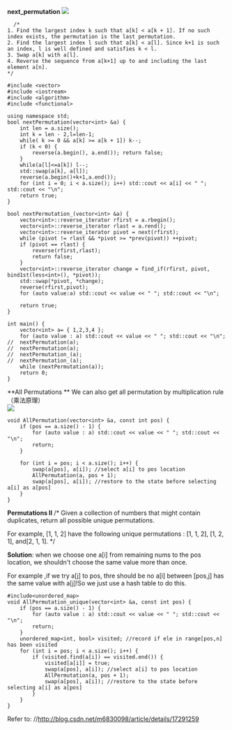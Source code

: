 **next_permutation**
  ![](http://img.blog.csdn.net/20131212235556093?watermark/2/text/aHR0cDovL2Jsb2cuY3Nkbi5uZXQvbTY4MzAwOTg=/font/5a6L5L2T/fontsize/400/fill/I0JBQkFCMA==/dissolve/70/gravity/SouthEast)
  
```
  /*
1. Find the largest index k such that a[k] < a[k + 1]. If no such index exists, the permutation is the last permutation.
2. Find the largest index l such that a[k] < a[l]. Since k+1 is such an index, l is well defined and satisfies k < l.
3. Swap a[k] with a[l].
4. Reverse the sequence from a[k+1] up to and including the last element a[n].
*/

#include <vector>
#include <iostream>
#include <algorithm>
#include <functional>

using namespace std;
bool nextPermutation(vector<int> &a) {
	int len = a.size();
	int k = len - 2,l=len-1;
	while( k >= 0 && a[k] >= a[k + 1]) k--;
	if (k < 0) {
		reverse(a.begin(), a.end()); return false;
	}
	while(a[l]<=a[k]) l--;
	std::swap(a[k], a[l]);
	reverse(a.begin()+k+1,a.end());
	for (int i = 0; i < a.size(); i++) std::cout << a[i] << " "; std::cout << "\n";
	return true;
}

bool nextPermutation_(vector<int> &a) {
	vector<int>::reverse_iterator rfirst = a.rbegin();
	vector<int>::reverse_iterator rlast = a.rend();
	vector<int>::reverse_iterator pivot = next(rfirst);
	while (pivot != rlast && *pivot >= *prev(pivot)) ++pivot;
	if (pivot == rlast) {
		reverse(rfirst,rlast);
		return false;
	}
	vector<int>::reverse_iterator change = find_if(rfirst, pivot, bind1st(less<int>(), *pivot));
	std::swap(*pivot, *change);
	reverse(rfirst,pivot);
	for (auto value:a) std::cout << value << " "; std::cout << "\n";

	return true;
}

int main() {
	vector<int> a= { 1,2,3,4 };
	for (auto value : a) std::cout << value << " "; std::cout << "\n";
//	nextPermutation(a);
//	nextPermutation(a);
//	nextPermutation_(a);
//	nextPermutation_(a);
	while (nextPermutation(a));
	return 0;
}
```
**All Permutations **
We can also get all permutation by  multiplication rule（乘法原理）   
![](http://img.blog.csdn.net/20131214161358218?watermark/2/text/aHR0cDovL2Jsb2cuY3Nkbi5uZXQvbTY4MzAwOTg=/font/5a6L5L2T/fontsize/400/fill/I0JBQkFCMA==/dissolve/70/gravity/SouthEast)  

```
void AllPermutation(vector<int> &a, const int pos) {
	if (pos == a.size() - 1) {
		for (auto value : a) std::cout << value << " "; std::cout << "\n";
		return;
	}

	for (int i = pos; i < a.size(); i++) {
		swap(a[pos], a[i]); //select a[i] to pos location 
		AllPermutation(a, pos + 1);
		swap(a[pos], a[i]); //restore to the state before selecting a[i] as a[pos] 
	}
}
```

**Permutations II**
/*
Given a collection of numbers that might contain duplicates, return all possible unique permutations.

For example, [1, 1, 2] have the following unique permutations : [1, 1, 2], [1, 2, 1], and[2, 1, 1].
*/

**Solution**: when we choose one a[i] from remaining nums to the pos location, we shouldn't choose the same value more than once.

For example ,if we try a[j] to pos, thre should be no a[i] between [pos,j] has the same value with a[j]!So we just use a hash table to do this.
```
#include<unordered_map>
void AllPermutation_unique(vector<int> &a, const int pos) {
	if (pos == a.size() - 1) {
		for (auto value : a) std::cout << value << " "; std::cout << "\n";
		return;
	}
	unordered_map<int, bool> visited; //record if ele in range[pos,n] has been visited
	for (int i = pos; i < a.size(); i++) {
		if (visited.find(a[i]) == visited.end()) {
			visited[a[i]] = true;
			swap(a[pos], a[i]); //select a[i] to pos location 
			AllPermutation(a, pos + 1);
			swap(a[pos], a[i]); //restore to the state before selecting a[i] as a[pos] 
		}
	}
}
```
Refer to:
//http://blog.csdn.net/m6830098/article/details/17291259
